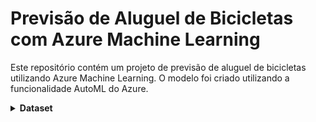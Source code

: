 # Previsão de Aluguel de Bicicletas com Azure Machine Learning
Este repositório contém um projeto de previsão de aluguel de bicicletas utilizando Azure Machine Learning. O modelo foi criado utilizando a funcionalidade AutoML do Azure.

<details>
  <summary><b>Dataset</b></summary>
O dataset utilizado para este projeto é o daily-bike-share.csv, que contém dados diários sobre aluguel de bicicletas.

<details>
  <summary><b>Pré-requisitos</b></summary>
Antes de começar, é necessário ter uma conta no Azure e ter instalado o Azure CLI.

<details>
  <summary><b>Passo a Passo</b></summary>
1. Criação do Ambiente no Azure Machine Learning:

* Acesso ao portal do Azure Machine Learning e criação de um novo ambiente de trabalho.
* Seleção do grupo de recursos e uma instância de computação.

2. Configuração do Experimento AutoML:

* Criação do experimento e opção AutoML.
* Escolha do dataset daily-bike-share.csv carregado como fonte de dados.
* Configuração as opções de treinamento, como métricas de avaliação e duração máxima, nesse caso, selecionei Erro Quadrático Médio (RMSE - Root Mean Squared Error), que é uma medida da diferença entre os valores observados e os valores previstos pelo modelo de regressão e, o tempo de duração de 15 minutos.
* Após a conclusão do experimento, avalie os resultados obtidos, incluindo as métricas de desempenho dos modelos treinados.

<details>
  <summary><b>Contribuição</b></summary>
Contribuições são bem-vindas! Sinta-se à vontade para enviar pull requests para melhorar este projeto. =)
